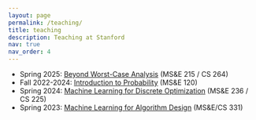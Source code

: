 ```yaml
---
layout: page
permalink: /teaching/
title: teaching
description: Teaching at Stanford
nav: true
nav_order: 4
---
```


- Spring 2025: [Beyond Worst-Case Analysis](https://vitercik.github.io/bwca/) (MS&E 215 / CS 264)
- Fall 2022-2024: [Introduction to Probability](https://vitercik.github.io/probability/) (MS&E 120)
- Spring 2024: [Machine Learning for Discrete Optimization](https://vitercik.github.io/ml4do/) (MS&E 236 / CS 225)
- Spring 2023: [Machine Learning for Algorithm Design](https://vitercik.github.io/ml4algs/) (MS&E/CS 331)
